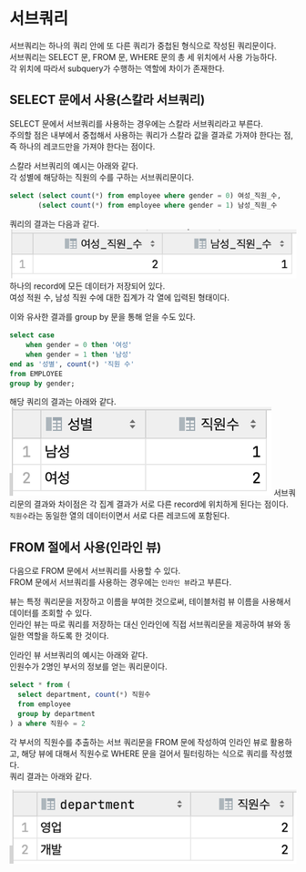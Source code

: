 # 서브쿼리

서브쿼리는 하나의 쿼리 안에 또 다른 쿼리가 중첩된 형식으로 작성된 쿼리문이다.  
서브쿼리는 SELECT 문, FROM 문, WHERE 문의 총 세 위치에서 사용 가능하다.  
각 위치에 따라서 subquery가 수행하는 역할에 차이가 존재한다.

## SELECT 문에서 사용(스칼라 서브쿼리)

SELECT 문에서 서브쿼리를 사용하는 경우에는 스칼라 서브쿼리라고 부른다.  
주의할 점은 내부에서 중첩해서 사용하는 쿼리가 스칼라 값을 결과로 가져야 한다는 점, 즉 하나의 레코드만을 가져야 한다는 점이다.

스칼라 서브쿼리의 예시는 아래와 같다.  
각 성별에 해당하는 직원의 수를 구하는 서브쿼리문이다.

```sql
select (select count(*) from employee where gender = 0) 여성_직원_수,
       (select count(*) from employee where gender = 1) 남성_직원_수
```

쿼리의 결과는 다음과 같다.
![1](./images/1.png)
하나의 record에 모든 데이터가 저장되어 있다.  
여성 적원 수, 남성 직원 수에 대한 집계가 각 열에 입력된 형태이다.

이와 유사한 결과를 group by 문을 통해 얻을 수도 있다.

```sql
select case
    when gender = 0 then '여성'
    when gender = 1 then '남성'
end as '성별', count(*) '직원 수'
from EMPLOYEE
group by gender;
```

해당 쿼리의 결과는 아래와 같다.
![2](./images/2.png)
서브쿼리문의 결과와 차이점은 각 집계 결과가 서로 다른 record에 위치하게 된다는 점이다.  
`직원수`라는 동일한 열의 데이터이면서 서로 다른 레코드에 포함된다.

## FROM 절에서 사용(인라인 뷰)

다음으로 FROM 문에서 서브쿼리를 사용할 수 있다.  
FROM 문에서 서브쿼리를 사용하는 경우에는 `인라인 뷰`라고 부른다.

뷰는 특정 쿼리문을 저장하고 이름을 부여한 것으로써, 테이블처럼 뷰 이름을 사용해서 데이터를 조회할 수 있다.  
인라인 뷰는 따로 쿼리를 저장하는 대신 인라인에 직접 서브쿼리문을 제공하여 뷰와 동일한 역할을 하도록 한 것이다.

인라인 뷰 서브쿼리의 예시는 아래와 같다.  
인원수가 2명인 부서의 정보를 얻는 쿼리문이다.

```sql
select * from (
  select department, count(*) 직원수
  from employee
  group by department
) a where 직원수 = 2
```

각 부서의 직원수를 추출하는 서브 쿼리문을 FROM 문에 작성하여 인라인 뷰로 활용하고, 해당 뷰에 대해서 직원수로 WHERE 문을 걸어서 필터링하는 식으로 쿼리를 작성했다.  
쿼리 결과는 아래와 같다.

![3](./images/3.png)
